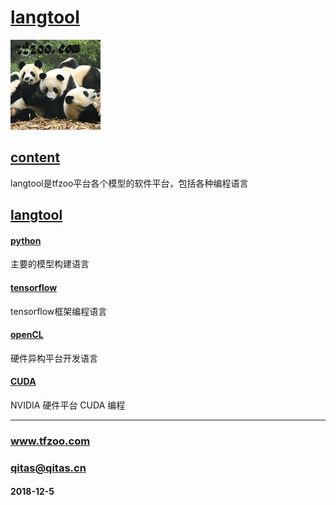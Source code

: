 ﻿# [langtool](https://github.com/tfzoo/langtool) 

[![sites](tfzoo/tfzoo.png)](http://www.tfzoo.com)

## [content](https://github.com/tfzoo/langtool/wiki) 

langtool是tfzoo平台各个模型的软件平台，包括各种编程语言

## [langtool](https://github.com/tfzoo/platform/wiki/index)

#### [python](https://github.com/tfzoo/python)

主要的模型构建语言

#### [tensorflow](https://github.com/tfzoo/Jetson)

tensorflow框架编程语言

#### [openCL](https://github.com/tfzoo/openCL)

硬件异构平台开发语言

#### [CUDA](https://github.com/tfzoo/CUDA)

NVIDIA 硬件平台 CUDA 编程

---

###  	www.tfzoo.com 
### 	qitas@qitas.cn
####  	2018-12-5
